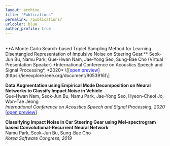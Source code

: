 ```yaml
---
layout: archive
title: "Publications"
permalink: /publications/
urlcolor: blue
author_profile: true
---
```


<br/>
**A Monte Carlo Search-based Triplet Sampling Method for Learning Disentangled Representation of Impulsive Noise on Steering Gear.**   
Seok-Jun Bu, Namu Park, Gue-Hwan Nam, Jae-Yong Seo, Sung-Bae Cho  (Virtual Presentation Speaker)
*International Conference on Acoustics Speech and Signal Processing*, *2020* \[[<span style="color:blue">open preview</span>](https://ieeexplore.ieee.org/document/9053916)\]

**Data Augmentation using Empirical Mode Decomposition on Neural Networks to Classify Impact Noise in Vehicle**  
Gue-Hwan Nam, Seok-Jun Bu, Namu Park, Jae-Yong Seo, Hyeon-Cheol Jo, Won-Tae Jeong  
*International Conference on Acoustics Speech and Signal Processing*, *2020*  \[[<span style="color:blue">open preview</span>](https://ieeexplore.ieee.org/document/9053671)\]

**Classifying Impact Noise in Car Steering Gear using Mel-spectrogram based Convolutional-Recurrent Neural Network**  
Namu Park, Seok-Jun Bu, Sung-Bae Cho  
*Korea Software Congress, 2019*

